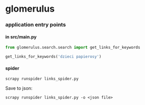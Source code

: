 # glomerulus

### application entry points
#### in src/main.py

```python
from glomerulus.search.search import get_links_for_keywords

get_links_for_keywords('dzieci papierosy')
```

#### spider
```
scrapy runspider links_spider.py
```

Save to json:
```
scrapy runspider links_spider.py -o <json file>
```

